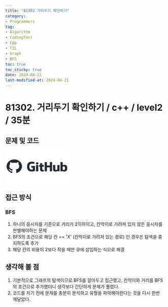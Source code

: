 ```yaml
---
title: "81302 거리두기 확인하기"
category:
- Programmers
tag:
- Algorithm
- CodingTest
- Cpp
- TIL
- Graph
- BFS
toc: true
toc_sticky: true
date: 2024-04-21
last-modified-at: 2024-04-21
---
```


# 81302. 거리두기 확인하기 / c++ / level2 / 35분

## 문제 및 코드

[<img src="https://github.com/Sho1007/sho1007.github.io/blob/main/assets/images/github-logo-vector.png?raw=true" width="200" height="100"/>](https://github.com/Sho1007/Algorithm/tree/main/%ED%94%84%EB%A1%9C%EA%B7%B8%EB%9E%98%EB%A8%B8%EC%8A%A4/2/81302.%E2%80%85%EA%B1%B0%EB%A6%AC%EB%91%90%EA%B8%B0%E2%80%85%ED%99%95%EC%9D%B8%ED%95%98%EA%B8%B0)

## 접근 방식
### BFS
1. 하나의 응시자를 기준으로 거리가 2이하이고, 칸막이로 가려져 있지 않은 응시자를 판별해야하는 문제
2. BFS의 조건으로 해당 칸 == 'X' (칸막이로 가려져 있는 경로) 인 경우은 탐색을 중지하도록 추가
3. 해당 칸의 비용이 2보다 작을 때만 큐에 삽입하는 식으로 해결



## 생각해 볼 점
1. 기본적으로 그래프의 탐색이므로 BFS를 깔아두고 접근했고, 칸막이와 거리를 BFS의 조건으로 추가했더니 생각보다 간단하게 문제가 풀렸다.
2. 코드를 치기 전에 문제를 충분히 분석하고 유형을 파악해야한다는 것을 다시 한번 깨달았다.